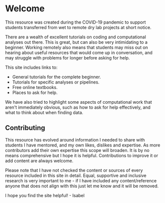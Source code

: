 # Welcome

This resource was created during the COVID-19 pandemic to support students transferred from wet to remote dry lab projects at short notice.

There are a wealth of excellent tutorials on coding and computational analyses out there. This is great, but can also be very intimidating to a beginner. Working remotely also means that students may miss out on hearing about useful resources that would come up in conversation, and may struggle with problems for longer before asking for help.

This site includes links to:

* General tutorials for the complete beginner.
* Tutorials for specific analyses or pipelines.
* Free online textbooks.
* Places to ask for help.

We have also tried to highlight some aspects of computational work that aren't immediately obvious, such as how to ask for help effectively, and what to think about when finding data.

## Contributing

This resource has evolved around information I needed to share with students I have mentored, and my own likes, dislikes and expertise.
As more contributors add their own expertise this scope will broaden.
It is by no means comprehensive but I hope it is helpful.
Contributions to improve it or add content are always welcome.

Please note that I have not checked the content or sources of every resource included in this site in detail.
Equal, supportive and inclusive research is very important to me - if I have included any content/reference anyone that does not align with this just let me know and it will be removed.

I hope you find the site helpful! - Isabel
